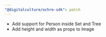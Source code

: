 ```yaml
---
"@digitalculture/ochre-sdk": patch
---
```


- Add support for Person inside Set and Tree
- Add height and width as props to Image
